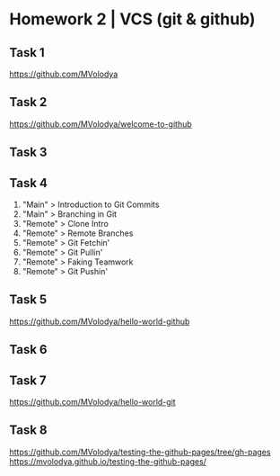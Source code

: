 # Homework 2 | VCS (git & github)
## Task 1
https://github.com/MVolodya 
## Task 2
https://github.com/MVolodya/welcome-to-github 
## Task 3
## Task 4
1. "Main" > Introduction to Git Commits
2. "Main" > Branching in Git
3. "Remote" > Clone Intro
4. "Remote" > Remote Branches
5. "Remote" > Git Fetchin'
6. "Remote" > Git Pullin'
7. "Remote" > Faking Teamwork
8. "Remote" > Git Pushin'
## Task 5
https://github.com/MVolodya/hello-world-github 
## Task 6
## Task 7
https://github.com/MVolodya/hello-world-git 
## Task 8
https://github.com/MVolodya/testing-the-github-pages/tree/gh-pages 
https://mvolodya.github.io/testing-the-github-pages/ 
